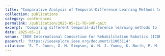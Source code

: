 ```yaml
---
title: "Comparative Analysis of Temporal-Difference Learning Methods to Learn General Value Functions of Lower-Limb Signals"
collection: publications
category: conferences
permalink: /publication/2025-05-11-TD-GVF-gait
excerpt: 'Comparing different temporal-difference learning methods to learning general value functions of gait related signals.'
date: 2025-05-11
venue: 'IEEE International Consortium for Rehabilitation Robotics (ICORR)'
paperurl: 'https://ieeexplore.ieee.org/document/11063114'
citation: 'S. T. Jones, G. M. Simpson, W. M. J. Young, K. North, P. M. Pilarski and A. N. Dalrymple, "Comparative Analysis of Temporal Difference Learning Methods to Learn General Value Functions of Lower-Limb Signals," 2025 International Conference On Rehabilitation Robotics (ICORR), Chicago, IL, USA, 2025, pp. 1209-1214, doi: 10.1109/ICORR66766.2025.11063114.'
---
```

